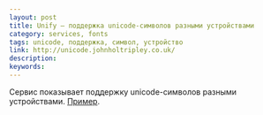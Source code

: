 ```yaml
---
layout: post
title: Unify — поддержка unicode-символов разными устройствами
category: services, fonts
tags: unicode, поддержка, символ, устройство
link: http://unicode.johnholtripley.co.uk/
description:
keywords:
---
```


<p>Сервис показывает поддержку unicode-символов разными устройствами. <a href="http://unicode.johnholtripley.co.uk/2665/">Пример</a>.</p>
